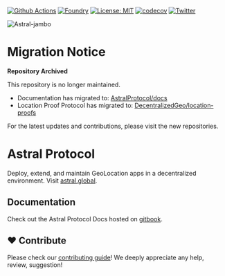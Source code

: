 [![Github Actions][gha-badge]][gha] [![Foundry][foundry-badge]][foundry] [![License: MIT][license-badge]][license]
[![codecov][codecov-badge]][codecov]
[![Twitter](https://img.shields.io/twitter/follow/astralprotocol?style=social)](https://twitter.com/astralprotocol)

[gitpod-badge]: https://img.shields.io/badge/Gitpod-Open%20in%20Gitpod-FFB45B?logo=gitpod
[gha]: https://github.com/AstralProtocol/astralprotocol/actions
[gha-badge]: https://github.com/AstralProtocol/astralprotocol/actions/workflows/ci.yml/badge.svg
[foundry]: https://getfoundry.sh/
[foundry-badge]: https://img.shields.io/badge/Built%20with-Foundry-FFDB1C.svg
[license]: https://opensource.org/licenses/MIT
[license-badge]: https://img.shields.io/badge/License-MIT-blue.svg
[codecov]: https://codecov.io/gh/AstralProtocol/astralprotocol
[codecov-badge]: https://codecov.io/gh/AstralProtocol/astralprotocol/graph/badge.svg?token=8MPT8407FS

![Astral-jambo](https://github.com/AstralProtocol/astralprotocol/assets/7093389/e2f31237-1259-47e8-8830-d8caebff9f47)

# Migration Notice

**Repository Archived**  

This repository is no longer maintained.  

- Documentation has migrated to: [AstralProtocol/docs](https://github.com/AstralProtocol/docs)  
- Location Proof Protocol has migrated to: [DecentralizedGeo/location-proofs](https://github.com/DecentralizedGeo/location-proofs)  

For the latest updates and contributions, please visit the new repositories.


# Astral Protocol

Deploy, extend, and maintain GeoLocation apps in a decentralized environment. Visit [astral.global](https://astral.global).

## Documentation

Check out the Astral Protocol Docs hosted on [gitbook](https://astral-protocol.gitbook.io/astral).

## ❤️ Contribute

Please check our [contributing guide](https://github.com/AstralProtocol/astralprotocol/wiki/Contributing-guidelines)! We deeply appreciate any help, review, suggestion!
